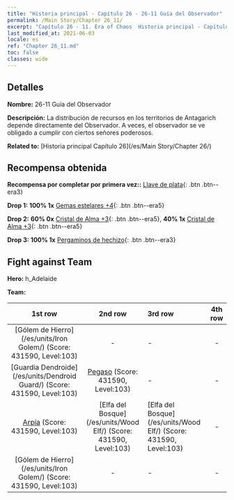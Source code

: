 ```yaml
---
title: "Historia principal - Capítulo 26 - 26-11 Guía del Observador"
permalink: /Main Story/Chapter 26_11/
excerpt: "Capítulo 26 - 11. Era of Chaos  Historia principal - Capítulo 26_11. 26-11 Guía del Observador"
last_modified_at: 2021-06-03
locale: es
ref: "Chapter 26_11.md"
toc: false
classes: wide
---
```


## Detalles

 **Nombre:** 26-11 Guía del Observador

 **Descripción:** La distribución de recursos en los territorios de Antagarich depende directamente del Observador. A veces, el observador se ve obligado a cumplir con ciertos señores poderosos.

 **Related to:** [Historia principal Capítulo 26](/es/Main Story/Chapter 26/)

## Recompensa obtenida

 **Recompensa por completar por primera vez::** [Llave de plata](/ItemsES/con_693/){: .btn .btn--era3}

 **Drop 1:** **100% 1x** [Gemas estelares +4](/ItemsES/mat_93/){: .btn .btn--era5}

 **Drop 2:** **60% 0x** [Cristal de Alma +3](/ItemsES/mat_87/){: .btn .btn--era5}, **40% 1x** [Cristal de Alma +3](/ItemsES/mat_87/){: .btn .btn--era5}

 **Drop 3:** **100% 1x** [Pergaminos de hechizo](/ItemsES/con_694/){: .btn .btn--era3}


## Fight against Team
 **Hero:** h_Adelaide

 **Team:**


  | 1st row | 2nd row | 3rd row | 4th row |
  |:----:|:----:|:----|:----:|
  | [Gólem de Hierro](/es/units/Iron Golem/) (Score: 431590, Level:103)  | - | - | - |
  | [Guardia Dendroide](/es/units/Dendroid Guard/) (Score: 431590, Level:103)  | [Pegaso](/es/units/Pegasus/) (Score: 431590, Level:103)  | - | - |
  | [Arpía](/es/units/Harpy/) (Score: 431590, Level:103)  | [Elfa del Bosque](/es/units/Wood Elf/) (Score: 431590, Level:103)  | [Elfa del Bosque](/es/units/Wood Elf/) (Score: 431590, Level:103)  | - |
  | [Gólem de Hierro](/es/units/Iron Golem/) (Score: 431590, Level:103)  | - | - | - |


